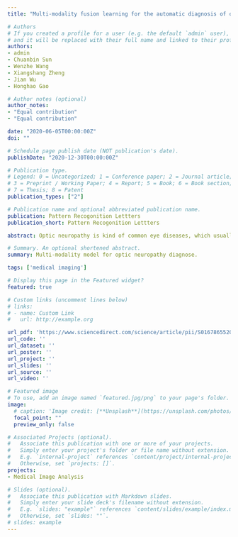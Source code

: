 ```yaml
---
title: "Multi-modality fusion learning for the automatic diagnosis of optic neuropathy"

# Authors
# If you created a profile for a user (e.g. the default `admin` user), write the username (folder name) here 
# and it will be replaced with their full name and linked to their profile.
authors:
- admin
- Chuanbin Sun
- Wenzhe Wang
- Xiangshang Zheng
- Jian Wu
- Honghao Gao

# Author notes (optional)
author_notes:
- "Equal contribution"
- "Equal contribution"

date: "2020-06-05T00:00:00Z"
doi: ""

# Schedule page publish date (NOT publication's date).
publishDate: "2020-12-30T00:00:00Z"

# Publication type.
# Legend: 0 = Uncategorized; 1 = Conference paper; 2 = Journal article;
# 3 = Preprint / Working Paper; 4 = Report; 5 = Book; 6 = Book section;
# 7 = Thesis; 8 = Patent
publication_types: ["2"]

# Publication name and optional abbreviated publication name.
publication: Pattern Recogonition Lettters
publication_short: Pattern Recogonition Lettters

abstract: Optic neuropathy is kind of common eye diseases, which usually causes irreversible vision loss. Early diagnosis is key to saving patients’ vision. Due to the similar early clinical manifestations of common optic neuropathy, it may cause misdiagnosis and delays in treatment. Worse, most diagnoses rely on experienced doctors. In this paper, we proposed a novel deep learning architecture GroupFusionNet (GFN) to diagnose ﬁve normal optic neuropathy diseases, including Anterior Ischemic Optic Neuropathy (AION), papilledema, papillitis, Optic Disc Vasculitis (ODV), and optic atrophy (OA). Speciﬁcally, we combined multi-modalities in clinic examination such as fundus image, visual ﬁeld tests and age of each patient. GFN utilized two ResNet pathways to extract and fuse both features of fundus image and visual ﬁeld tests, and the information of structured data was embedded in the end. Experimental results demonstrate that multi-modality feature aggregation is effective for optic neuropathy diseases diagnosis, and GFN achieved a ﬁve-classes classiﬁcation accuracy of 87.82% on the test dataset.

# Summary. An optional shortened abstract.
summary: Multi-modality model for optic neuropathy diagnose.

tags: ['medical imaging']

# Display this page in the Featured widget?
featured: true

# Custom links (uncomment lines below)
# links:
# - name: Custom Link
#   url: http://example.org

url_pdf: 'https://www.sciencedirect.com/science/article/pii/S0167865520304402'
url_code: ''
url_dataset: ''
url_poster: ''
url_project: ''
url_slides: ''
url_source: ''
url_video: ''

# Featured image
# To use, add an image named `featured.jpg/png` to your page's folder. 
image:
  # caption: 'Image credit: [**Unsplash**](https://unsplash.com/photos/pLCdAaMFLTE)'
  focal_point: ""
  preview_only: false

# Associated Projects (optional).
#   Associate this publication with one or more of your projects.
#   Simply enter your project's folder or file name without extension.
#   E.g. `internal-project` references `content/project/internal-project/index.md`.
#   Otherwise, set `projects: []`.
projects:
- Medical Image Analysis

# Slides (optional).
#   Associate this publication with Markdown slides.
#   Simply enter your slide deck's filename without extension.
#   E.g. `slides: "example"` references `content/slides/example/index.md`.
#   Otherwise, set `slides: ""`.
# slides: example
---
```


<!-- {{% callout note %}}
Click the *Cite* button above to demo the feature to enable visitors to import publication metadata into their reference management software.
{{% /callout %}}

{{% callout note %}}
Create your slides in Markdown - click the *Slides* button to check out the example.
{{% /callout %}}

Supplementary notes can be added here, including [code, math, and images](https://wowchemy.com/docs/writing-markdown-latex/). -->
